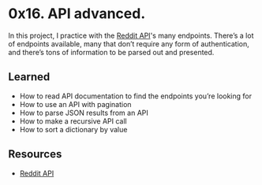 # 0x16. API advanced.
In this project, I practice with the [Reddit API](https://www.reddit.com/dev/api/)'s many endpoints.  There’s a lot of endpoints available, many that don’t require any form of authentication, and there’s tons of information to be parsed out and presented.

## Learned
- How to read API documentation to find the endpoints you’re looking for
- How to use an API with pagination
- How to parse JSON results from an API
- How to make a recursive API call
- How to sort a dictionary by value

## Resources
+ [Reddit API](https://www.reddit.com/dev/api/)
